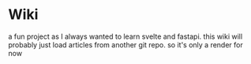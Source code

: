 # Wiki

a fun project as I always wanted to learn svelte and fastapi. this wiki will probably just load articles from another git repo. so it's only a render for now